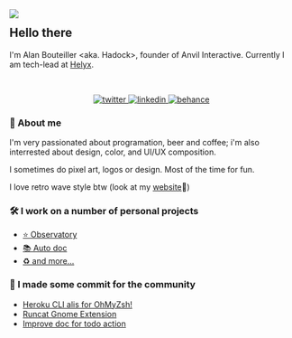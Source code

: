 <img align="left" src="https://github.com/bouteillerAlan/bouteillerAlan/blob/master/grevious.png" />

## Hello there

I'm Alan Bouteiller <aka. Hadock>, founder of Anvil Interactive. Currently I am tech-lead at [Helyx](https://helyx.dev/).

</br>
<p align="center">
  <a href="https://twitter.com/alanbouteiller">
    <img src="https://github.com/bouteillerAlan/bouteillerAlan/blob/master/twitter.png" alt="twitter" title="twitter">
  </a>
  <a href="https://www.linkedin.com/in/alan-bouteiller/">
    <img src="https://github.com/bouteillerAlan/bouteillerAlan/blob/master/linkedin.png" alt="linkedin" title="linkedin">
  </a>
  <a href="https://www.behance.net/alanbouteiller">
    <img src="https://github.com/bouteillerAlan/bouteillerAlan/blob/master/behance.png" alt="behance" title="behance">
  </a>
</p>

### 💬 About me
I'm very passionated about programation, beer and coffee; i'm also interrested about design, color, and UI/UX composition.

I sometimes do pixel art, logos or design. Most of the time for fun.

I love retro wave style btw (look at my [website](https://alanbouteiller.dev/)🚀)

### 🛠 I work on a number of personal projects
- [⭐ Observatory](https://github.com/bouteillerAlan/observatory)
- [📚 Auto doc](https://github.com/bouteillerAlan/automatic-documentation)
- [♻ and more...](https://github.com/bouteillerAlan?tab=repositories)

### 🌱 I made some commit for the community
- [Heroku CLI alis for OhMyZsh!](https://github.com/ohmyzsh/ohmyzsh/pull/9073)
- [Runcat Gnome Extension](https://github.com/win0err/gnome-runcat/pull/6)
- [Improve doc for todo action](https://github.com/alstr/todo-to-issue-action/pull/13)

<!--START_SECTION:waka-->
<!--END_SECTION:waka-->
